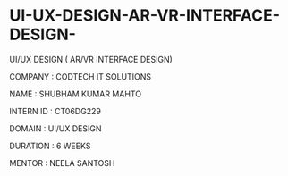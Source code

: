 # UI-UX-DESIGN-AR-VR-INTERFACE-DESIGN-
UI/UX DESIGN ( AR/VR INTERFACE DESIGN)

COMPANY : CODTECH IT SOLUTIONS

NAME : SHUBHAM KUMAR MAHTO

INTERN ID : CT06DG229

DOMAIN : UI/UX DESIGN

DURATION : 6 WEEKS

MENTOR : NEELA SANTOSH

